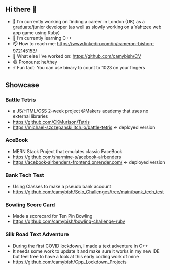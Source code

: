 ## Hi there 👋

- 🔭 I’m currently working on finding a career in London (UK) as a graduate/junior developer (as well as slowly working on a Yahtzee web app game using Ruby)
- 🌱 I’m currently learning C++
- 📫 How to reach me: https://www.linkedin.com/in/cameron-bishop-972145153/
- 👔 What else I've worked on: https://github.com/camybish/CV
- 😄 Pronouns: he/they
- ⚡ Fun fact: You can use binary to count to 1023 on your fingers 

## Showcase
### Battle Tetris 
- a JS/HTML/CSS 2-week project @Makers academy that uses no external libraries
- https://github.com/CKMurison/Tetris
- https://michael-szczepanski.itch.io/battle-tetris <- deployed version


### AceBook 
- MERN Stack Project that emulates classic FaceBook
- https://github.com/sharmine-s/acebook-airbenders
- https://acebook-airbenders-frontend.onrender.com/ <- deployed version


### Bank Tech Test
- Using Classes to make a pseudo bank account
- https://github.com/camybish/Solo_Challenges/tree/main/bank_tech_test


### Bowling Score Card
- Made a scorecard for Ten Pin Bowling
- https://github.com/camybish/bowling-challenge-ruby


### Silk Road Text Adventure
- During the first COVID lockdown, I made a text adventure in C++
- It needs some work to update it and make sure it works in my new IDE but feel free to have a look at this early coding work of mine
- https://github.com/camybish/Cpp_Lockdown_Projects

